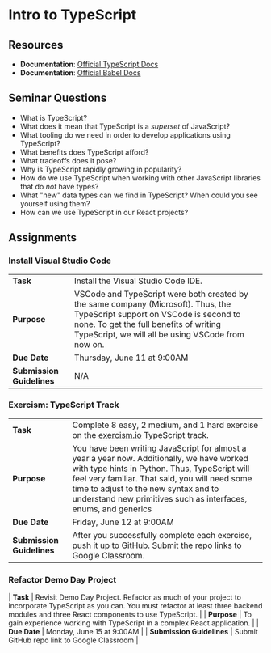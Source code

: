 # Intro to TypeScript 

## Resources
* **Documentation**: [Official TypeScript Docs](https://www.typescriptlang.org/)
* **Documentation**: [Official Babel Docs](https://babeljs.io/docs/en/)

## Seminar Questions
* What is TypeScript?
* What does it mean that TypeScript is a _superset_ of JavaScript?
* What tooling do we need in order to develop applications using TypeScript?
* What benefits does TypeScript afford?
* What tradeoffs does it pose?
* Why is TypeScript rapidly growing in popularity?
* How do we use TypeScript when working with other JavaScript libraries that do _not_ have types?
* What "new" data types can we find in TypeScript? When could you see yourself using them?
* How can we use TypeScript in our React projects?

## Assignments
### Install Visual Studio Code 
|     |     |
| --- | --- |
| **Task** | Install the Visual Studio Code IDE. |
| **Purpose** | VSCode and TypeScript were both created by the same company (Microsoft). Thus, the TypeScript support on VSCode is second to none. To get the full benefits of writing TypeScript, we will all be using VSCode from now on. |
| **Due Date** | Thursday, June 11 at 9:00AM |
| **Submission Guidelines** | N/A |

### Exercism: TypeScript Track
|     |     |
| --- | --- |
| **Task** | Complete 8 easy, 2 medium, and 1 hard exercise on the [exercism.io](https://exercism.io) TypeScript track. |
| **Purpose** | You have been writing JavaScript for almost a year a year now. Additionally, we have worked with type hints in Python. Thus, TypeScript will feel very familiar. That said, you will need some time to adjust to the new syntax and to understand new primitives such as interfaces, enums, and generics|
| **Due Date** | Friday, June 12 at 9:00AM |
| **Submission Guidelines** | After you successfully complete each exercise, push it up to GitHub. Submit the repo links to Google Classroom. |

### Refactor Demo Day Project
| **Task** | Revisit Demo Day Project. Refactor as much of your project to incorporate TypeScript as you can. You must refactor at least three backend modules and three React components to use TypeScript. |
| **Purpose** | To gain experience working with TypeScript in a complex React application. |
| **Due Date** | Monday, June 15 at 9:00AM |
| **Submission Guidelines** | Submit GitHub repo link to Google Classroom |

